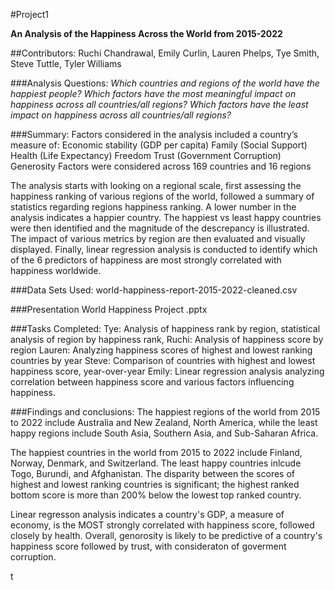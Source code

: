 #Project1

**An Analysis of the Happiness Across the World from 2015-2022**

##Contributors: Ruchi Chandrawal, Emily Curlin, Lauren Phelps, Tye Smith, Steve Tuttle, Tyler Williams

###Analysis Questions:
_Which countries and regions of the world have the happiest people?_
_Which factors have the most meaningful impact on happiness across all countries/all regions?_
_Which factors have the least impact on happiness across all countries/all regions?_

###Summary: 
Factors considered in the analysis included a country’s measure of: 
Economic stability (GDP per capita)
Family (Social Support)
Health (Life Expectancy)
Freedom
Trust (Government Corruption)
Generosity 
Factors were considered across 169 countries and 16 regions

The analysis starts with looking on a regional scale, first assessing the happiness ranking of various regions of the world, followed a summary of statistics regarding regions happiness ranking. A lower number in the analysis indicates a happier country. The happiest vs least happy countries were then identified and the magnitude of the descrepancy is illustrated. 
The impact of various metrics by region are then evaluated and visually displayed. 
Finally, linear regression analysis is conducted to identify which of the 6 predictors of happiness are most strongly correlated with happiness worldwide. 

###Data Sets Used:
world-happiness-report-2015-2022-cleaned.csv

###Presentation
World Happiness Project .pptx

###Tasks Completed:
Tye: Analysis of happiness rank by region, statistical analysis of region by happiness rank, 
Ruchi: Analysis of happiness score by region
Lauren: Analyzing happiness scores of highest and lowest ranking countries by year
Steve: Comparison of countries with highest and lowest happiness score, year-over-year
Emily: Linear regression analysis analyzing correlation between happiness score and various factors influencing happiness.

###Findings and conclusions:
The happiest regions of the world from 2015 to 2022 include Australia and New Zealand, North America, while the least happy regions include South Asia, Southern Asia, and Sub-Saharan Africa. 

The happiest countries in the world from 2015 to 2022 include Finland, Norway, Denmark, and Switzerland. 
The least happy countries inlcude Togo, Burundi, and Afghanistan. 
The disparity between the scores of highest and lowest ranking countries is significant; the highest ranked bottom score is more than 200% below the lowest top ranked country.

Linear regresson analysis indicates a country's GDP, a measure of economy, is the MOST strongly correlated with happiness score, followed closely by health.  Overall, genorosity is likely to be predictive of a country's happiness score followed by trust, with consideraton of goverment corruption.  




t





